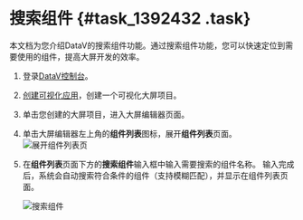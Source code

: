 # 搜索组件 {#task_1392432 .task}

本文档为您介绍DataV的搜索组件功能。通过搜索组件功能，您可以快速定位到需要使用的组件，提高大屏开发的效率。

1.  登录[DataV控制台](https://datav.aliyun.com/)。
2.  [创建可视化应用](../../../../cn.zh-CN/管理可视化应用/创建可视化应用.md#)，创建一个可视化大屏项目。
3.  单击您创建的大屏项目，进入大屏编辑器页面。
4.  单击大屏编辑器左上角的**组件列表**图标，展开**组件列表**页面。![展开组件列表页](http://static-aliyun-doc.oss-cn-hangzhou.aliyuncs.com/assets/img/1109467/156533097853642_zh-CN.png)


5.  在**组件列表**页面下方的**搜索组件**输入框中输入需要搜索的组件名称。 输入完成后，系统会自动搜索符合条件的组件（支持模糊匹配），并显示在组件列表页面。

    ![搜索组件](http://static-aliyun-doc.oss-cn-hangzhou.aliyuncs.com/assets/img/1109467/156533097853643_zh-CN.png)



